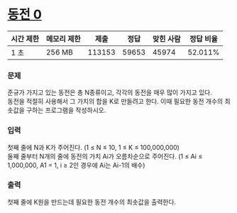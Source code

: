 # [동전 0](https://www.acmicpc.net/problem/11047)
 
|시간 제한	|메모리 제한	|제출	|정답	|맞힌 사람	|정답 비율|
|---|---|---|---|---|---|
|1 초	|256 MB	|113153	|59653	|45974	|52.011%|

### 문제
준규가 가지고 있는 동전은 총 N종류이고, 각각의 동전을 매우 많이 가지고 있다.
<br>
동전을 적절히 사용해서 그 가치의 합을 K로 만들려고 한다. 이때 필요한 동전 개수의 최솟값을 구하는 프로그램을 작성하시오.

### 입력
첫째 줄에 N과 K가 주어진다. (1 ≤ N ≤ 10, 1 ≤ K ≤ 100,000,000)
<br>
둘째 줄부터 N개의 줄에 동전의 가치 Ai가 오름차순으로 주어진다. (1 ≤ Ai ≤ 1,000,000, A1 = 1, i ≥ 2인 경우에 Ai는 Ai-1의 배수)

### 출력
첫째 줄에 K원을 만드는데 필요한 동전 개수의 최솟값을 출력한다.